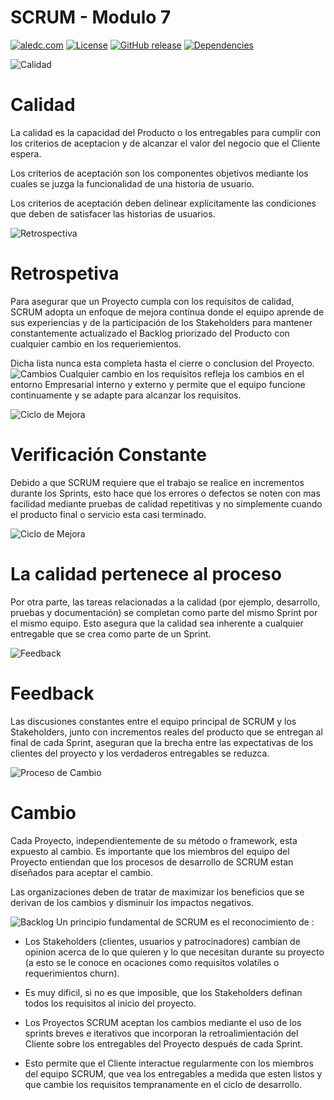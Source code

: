 # SCRUM - Modulo 7
[![aledc.com](https://github.com/aledc7/Scrum-Certification/blob/master/recursos/aledc.com.svg)](https://aledc.com)
[![License](https://github.com/aledc7/Scrum-Certification/blob/master/recursos/mit-license.svg)](https://aledc.com)
[![GitHub release](https://github.com/aledc7/Scrum-Certification/blob/master/recursos/release.svg)](https://aledc.com)
[![Dependencies](https://github.com/aledc7/Scrum-Certification/blob/master/recursos/dependencias-none.svg)](https://aledc.com)



![Calidad](https://github.com/aledc7/Scrum-Certification/blob/master/recursos/calidad_07/calidadproceso.png?raw=true)
# Calidad
La calidad es la capacidad del Producto o los entregables para cumplir con los criterios de aceptacion y de alcanzar el valor del negocio que el Cliente espera.

Los criterios de aceptación son los componentes objetivos mediante los cuales se juzga la funcionalidad de una historia de usuario.

Los criterios de aceptación deben delinear explícitamente las condiciones que deben de satisfacer las historias de usuarios.

![Retrospectiva](https://github.com/aledc7/Scrum-Certification/blob/master/recursos/calidad_07/retrospectiva.png?raw=true)
# Retrospetiva
Para asegurar que un Proyecto cumpla con los requisitos de calidad, SCRUM adopta un enfoque de mejora contínua donde el equipo aprende de sus experiencias y de la participación de los Stakeholders para mantener constantemente actualizado el Backlog priorizado del Producto con cualquier cambio en los requeriemientos.

Dicha lista nunca esta completa hasta el cierre o conclusion del Proyecto.
![Cambios](https://github.com/aledc7/Scrum-Certification/blob/master/recursos/calidad_07/cambios.png?raw=true)
Cualquier cambio en los requisitos refleja los cambios en el entorno Empresarial interno y externo y permite que el equipo funcione continuamente y se adapte para alcanzar los requisitos.

![Ciclo de Mejora](https://github.com/aledc7/Scrum-Certification/blob/master/recursos/calidad_07/cuclodemejora.png?raw=true)
# Verificación Constante
Debido a que SCRUM requiere que el trabajo se realice en incrementos durante los Sprints, esto hace que los errores o defectos se noten con mas facilidad mediante pruebas de calidad repetitivas y no simplemente cuando el producto final o servicio esta casi terminado.


![Ciclo de Mejora](https://github.com/aledc7/Scrum-Certification/blob/master/recursos/calidad_07/cicloscrum.png?raw=true)
# La calidad pertenece al proceso
Por otra parte, las tareas relacionadas a la calidad (por ejemplo, desarrollo, pruebas y documentación) se completan como parte del mismo Sprint por el mismo equipo. Esto asegura que la calidad sea inherente a cualquier entregable que se crea como parte de un Sprint.

![Feedback](https://github.com/aledc7/Scrum-Certification/blob/master/recursos/calidad_07/feedback.png?raw=true)
# Feedback
Las discusiones constantes entre el equipo principal de SCRUM y los Stakeholders, junto con incrementos reales del producto que se entregan al final de cada Sprint, aseguran que la brecha entre las expectativas de los clientes del proyecto y los verdaderos entregables se reduzca.

![Proceso de Cambio](https://github.com/aledc7/Scrum-Certification/blob/master/recursos/calidad_07/procesodecambio.png?raw=true)
# Cambio
Cada Proyecto, independientemente de su método o framework, esta expuesto al cambio.
Es importante que los miembros del equipo del Proyecto entiendan que los procesos de desarrollo de SCRUM estan diseñados para aceptar el cambio.

Las organizaciones deben de tratar de maximizar los beneficios que se derivan de los cambios y disminuir los impactos negativos.


![Backlog](https://github.com/aledc7/Scrum-Certification/blob/master/recursos/calidad_07/acutalizabacklog.png?raw=true)
Un principio fundamental de SCRUM es el reconocimiento de :

- Los Stakeholders (clientes, usuarios y patrocinadores) cambian de opinion acerca de lo que quieren y lo que necesitan durante su proyecto (a esto se le conoce en ocaciones como requisitos volatiles o requerimientos churn).

- Es muy dificil, si no es que imposible, que los Stakeholders definan todos los requisitos al inicio del proyecto.
- Los Proyectos SCRUM aceptan los cambios mediante el uso de los sprints breves e iterativos que incorporan la retroalimientación del Cliente sobre los entregables del Proyecto después de cada Sprint.
- Esto permite que el Cliente interactue regularmente con los miembros del equipo SCRUM, que vea los entregables a medida que esten listos y que cambie los requisitos tempranamente en el ciclo de desarrollo.

